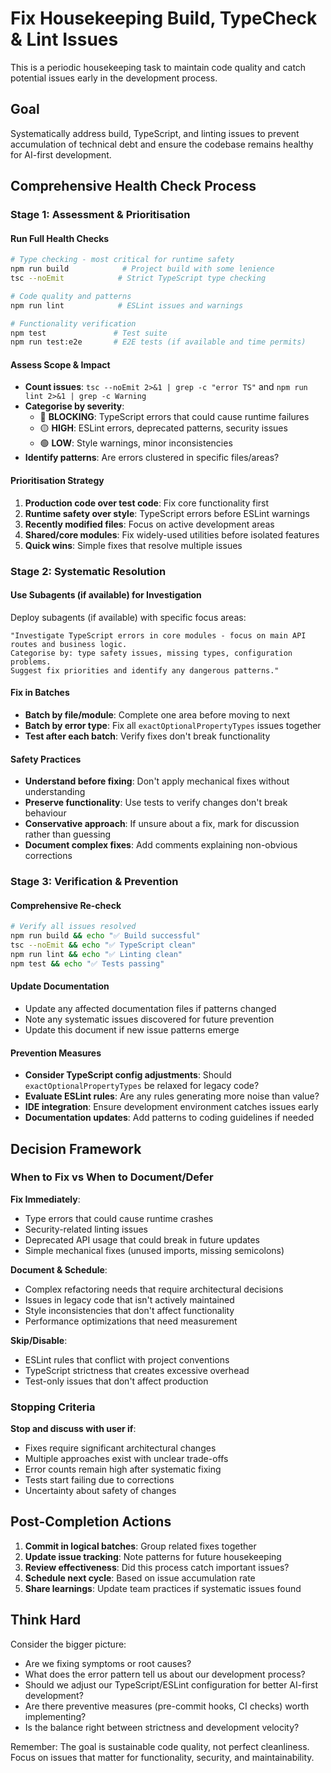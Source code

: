 # Fix Housekeeping Build, TypeCheck & Lint Issues

This is a periodic housekeeping task to maintain code quality and catch potential issues early in the development process.

## Goal

Systematically address build, TypeScript, and linting issues to prevent accumulation of technical debt and ensure the codebase remains healthy for AI-first development.

## Comprehensive Health Check Process

### Stage 1: Assessment & Prioritisation

#### Run Full Health Checks
```bash
# Type checking - most critical for runtime safety
npm run build            # Project build with some lenience
tsc --noEmit            # Strict TypeScript type checking

# Code quality and patterns  
npm run lint            # ESLint issues and warnings

# Functionality verification
npm test               # Test suite
npm run test:e2e       # E2E tests (if available and time permits)
```

#### Assess Scope & Impact
- **Count issues**: `tsc --noEmit 2>&1 | grep -c "error TS"` and `npm run lint 2>&1 | grep -c Warning`
- **Categorise by severity**:
  - 🔴 **BLOCKING**: TypeScript errors that could cause runtime failures
  - 🟡 **HIGH**: ESLint errors, deprecated patterns, security issues
  - 🟢 **LOW**: Style warnings, minor inconsistencies
- **Identify patterns**: Are errors clustered in specific files/areas?

#### Prioritisation Strategy
1. **Production code over test code**: Fix core functionality first
2. **Runtime safety over style**: TypeScript errors before ESLint warnings
3. **Recently modified files**: Focus on active development areas
4. **Shared/core modules**: Fix widely-used utilities before isolated features
5. **Quick wins**: Simple fixes that resolve multiple issues

### Stage 2: Systematic Resolution

#### Use Subagents (if available) for Investigation
Deploy subagents (if available) with specific focus areas:
```
"Investigate TypeScript errors in core modules - focus on main API routes and business logic. 
Categorise by: type safety issues, missing types, configuration problems. 
Suggest fix priorities and identify any dangerous patterns."
```

#### Fix in Batches
- **Batch by file/module**: Complete one area before moving to next
- **Batch by error type**: Fix all `exactOptionalPropertyTypes` issues together
- **Test after each batch**: Verify fixes don't break functionality

#### Safety Practices
- **Understand before fixing**: Don't apply mechanical fixes without understanding
- **Preserve functionality**: Use tests to verify changes don't break behaviour  
- **Conservative approach**: If unsure about a fix, mark for discussion rather than guessing
- **Document complex fixes**: Add comments explaining non-obvious corrections

### Stage 3: Verification & Prevention

#### Comprehensive Re-check
```bash
# Verify all issues resolved
npm run build && echo "✅ Build successful"
tsc --noEmit && echo "✅ TypeScript clean" 
npm run lint && echo "✅ Linting clean"
npm test && echo "✅ Tests passing"
```

#### Update Documentation
- Update any affected documentation files if patterns changed
- Note any systematic issues discovered for future prevention
- Update this document if new issue patterns emerge

#### Prevention Measures
- **Consider TypeScript config adjustments**: Should `exactOptionalPropertyTypes` be relaxed for legacy code?
- **Evaluate ESLint rules**: Are any rules generating more noise than value?
- **IDE integration**: Ensure development environment catches issues early
- **Documentation updates**: Add patterns to coding guidelines if needed

## Decision Framework

### When to Fix vs When to Document/Defer

**Fix Immediately**:
- Type errors that could cause runtime crashes
- Security-related linting issues  
- Deprecated API usage that could break in future updates
- Simple mechanical fixes (unused imports, missing semicolons)

**Document & Schedule**:
- Complex refactoring needs that require architectural decisions
- Issues in legacy code that isn't actively maintained
- Style inconsistencies that don't affect functionality
- Performance optimizations that need measurement

**Skip/Disable**:
- ESLint rules that conflict with project conventions
- TypeScript strictness that creates excessive overhead
- Test-only issues that don't affect production

### Stopping Criteria

**Stop and discuss with user if**:
- Fixes require significant architectural changes
- Multiple approaches exist with unclear trade-offs
- Error counts remain high after systematic fixing
- Tests start failing due to corrections
- Uncertainty about safety of changes

## Post-Completion Actions

1. **Commit in logical batches**: Group related fixes together
2. **Update issue tracking**: Note patterns for future housekeeping
3. **Review effectiveness**: Did this process catch important issues?
4. **Schedule next cycle**: Based on issue accumulation rate
5. **Share learnings**: Update team practices if systematic issues found

## Think Hard

Consider the bigger picture:
- Are we fixing symptoms or root causes?
- What does the error pattern tell us about our development process?
- Should we adjust our TypeScript/ESLint configuration for better AI-first development?
- Are there preventive measures (pre-commit hooks, CI checks) worth implementing?
- Is the balance right between strictness and development velocity?

Remember: The goal is sustainable code quality, not perfect cleanliness. Focus on issues that matter for functionality, security, and maintainability.